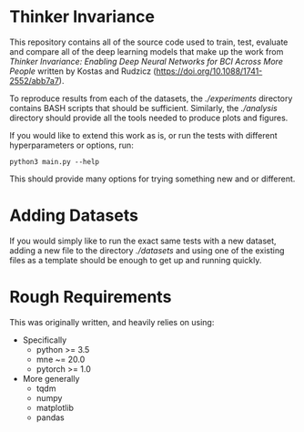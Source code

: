 # Thinker Invariance

This repository contains all of the source code used to train, test, evaluate and compare 
all of the deep learning models that make up the work from 
_Thinker Invariance: Enabling Deep Neural Networks for BCI Across More People_ written by 
Kostas and Rudzicz (<https://doi.org/10.1088/1741-2552/abb7a7>).

To reproduce results from each of the datasets, the *./experiments* directory contains BASH
scripts that should be sufficient. Similarly, the *./analysis* directory should provide all
the tools needed to produce plots and figures.

If you would like to extend this work as is, or run the tests with different hyperparameters 
or options, run:

```python3 main.py --help```

This should provide many options for trying something new and or different.

# Adding Datasets
If you would simply like to run the exact same tests with a new dataset, adding a new file to the
directory *./datasets* and using one of the existing files as a template should be enough to
get up and running quickly.

# Rough Requirements
This was originally written, and heavily relies on using:
  * Specifically
    * python >= 3.5
    * mne ~= 20.0
    * pytorch >= 1.0
  * More generally
    * tqdm
    * numpy
    * matplotlib
    * pandas
